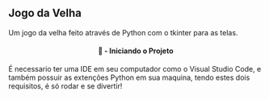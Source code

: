 ## Jogo da Velha

Um jogo da velha feito através de Python com o tkinter para as telas.

<h4 align="center"> 
    📁 - Iniciando o Projeto
</h4>

É necessario ter uma IDE em seu computador como o Visual Studio Code, e também possuir as extenções Python em sua maquina, tendo estes dois requisitos, é só rodar e se divertir!
